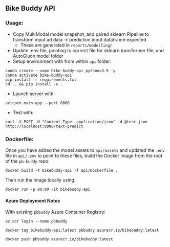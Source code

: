 ## Bike Buddy API

### Usage:

- Copy MultiModal model snapshot, and paired sklearn Pipeline to transform input ad data -> prediction input dataframe expected
    - These are generated in `reports/modelling/`
- Update .env file, pointing to correct file for sklearn transformer file, and AutoGluon model folder
- Setup environment with from within `api` folder:

```
conda create --name bike-buddy-api python=3.9 -y
conda activate bike-buddy-api
pip install -r requirements.txt
cd .. && pip install -e .
```
- Launch server with:

```
uvicorn main:app --port 8000
```

- Test with:

```
curl -X POST -H "Content-Type: application/json" -d @test.json http://localhost:8000/text-predict
```

### Dockerfile:

Once you have added the model assets to `api/assets` and updated the `.env` file in `api/.env` to point to these files, build the Docker image from the root of the `pb-buddy` repo:

```
docker build -t bikebuddy-api -f api/Dockerfile .
```

Then run the image locally using:

```
docker run -p 80:80 -it bikebuddy-api
```

#### Azure Deployment Notes

With existing `pbbuddy` Azure Container Registry:

`az acr login --name pbbuddy`

`docker tag bikebuddy-api:latest pbbuddy.azurecr.io/bikebuddy:latest`

`docker push pbbuddy.azurecr.io/bikebuddy:latest`



